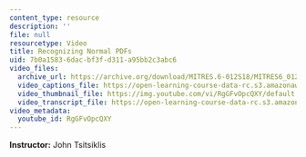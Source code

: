 ```yaml
---
content_type: resource
description: ''
file: null
resourcetype: Video
title: Recognizing Normal PDFs
uid: 7b0a1583-6dac-bf3f-d311-a95bb2c3abc6
video_files:
  archive_url: https://archive.org/download/MITRES.6-012S18/MITRES6_012S18_L15-02_300k.mp4
  video_captions_file: https://open-learning-course-data-rc.s3.amazonaws.com/res-6-012-introduction-to-probability-spring-2018/c7e465bb25125e3ca3649ef5cc97456a_RgGFvOpcQXY.vtt
  video_thumbnail_file: https://img.youtube.com/vi/RgGFvOpcQXY/default.jpg
  video_transcript_file: https://open-learning-course-data-rc.s3.amazonaws.com/res-6-012-introduction-to-probability-spring-2018/f1e23128d39e5c818558afc529c0616e_RgGFvOpcQXY.pdf
video_metadata:
  youtube_id: RgGFvOpcQXY
---
```


**Instructor:** John Tsitsiklis